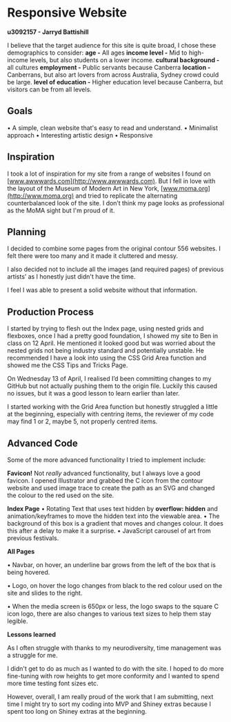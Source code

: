 ﻿# Responsive Website
**u3092157 - Jarryd Battishill**

I believe that the target audience for this site is quite broad, I chose these demographics to consider:
**age -** All ages
**income level -** Mid to high-income levels, but also students on a lower income.
**cultural background -** all cultures
**employment -** Public servants because Canberra
**location -** Canberrans, but also art lovers from across Australia, Sydney crowd could be large.
**level of education -** Higher education level because Canberra, but visitors can be from all levels.

## Goals

• A simple, clean website that's easy to read and understand.
• Minimalist approach
• Interesting artistic design
• Responsive

## Inspiration

I took a lot of inspiration for my site from a range of websites I found on [www.awwwards.com](http://www.awwwards.com).
But I fell in love with the layout of the Museum of Modern Art in New York, [www.moma.org](http://www.moma.org) and tried to replicate the alternating counterbalanced look of the site. I don’t think my page looks as professional as the MoMA sight but I'm proud of it.

## Planning

I decided to combine some pages from the original contour 556 websites. I felt there were too many and it made it cluttered and messy.

I also decided not to include all the images (and required pages) of previous artists’ as I honestly just didn't have the time.

I feel I was able to present a solid website without that information.

## Production Process

I started by trying to flesh out the Index page, using nested grids and flexboxes, once I had a pretty good foundation, I showed my site to Ben in class on 12 April. He mentioned it looked good but was worried about the nested grids not being industry standard and potentially unstable. He recommended I have a look into using the CSS Grid Area function and showed me the CSS Tips and Tricks Page.

On Wednesday 13 of April, I realised I’d been committing changes to my GitHub but not actually pushing them to the origin file. Luckily this caused no issues, but it was a good lesson to learn earlier than later.

I started working with the Grid Area function but honestly struggled a little at the beginning, especially with centring items, the reviewer of my code may find 1 or 2, maybe 5, not properly centred items.

## Advanced Code
Some of the more advanced functionality I tried to implement include:

**Favicon!**
Not *really* advanced functionality, but I always love a good favicon. I opened Illustrator and grabbed the C icon from the contour website and used image trace to create the path as an SVG and changed the colour to the red used on the site.

**Index Page**
• Rotating Text that uses text hidden by **overflow: hidden** and animation/keyframes to move the hidden text into the viewable area.
• The background of this box is a gradient that moves and changes colour. It does this after a delay to make it a surprise.
• JavaScript carousel of art from previous festivals.

**All Pages**

• Navbar, on hover, an underline bar grows from the left of the box that is being hovered.

• Logo, on hover the logo changes from black to the red colour used on the site and slides to the right.

• When the media screen is 650px or less, the logo swaps to the square C icon logo, there are also changes to various text sizes to help them stay legible.

**Lessons learned**

As I often struggle with thanks to my neurodiversity, time management was a struggle for me.

I didn't get to do as much as I wanted to do with the site. I hoped to do more fine-tuning with row heights to get more conformity and I wanted to spend more time testing font sizes etc.

However, overall, I am really proud of the work that I am submitting, next time I might try to sort my coding into MVP and Shiney extras because I spent too long on Shiney extras at the beginning.
